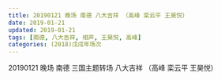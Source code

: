```yaml
---
title: 20190121 晚场 南德 八大吉祥 （高峰 栾云平 王昊悦）
date: 2019-01-21
updated: 2019-01-21
tags: [南德, 八大吉祥, 相声, 王昊悦, 高峰]
categories: (2018)戊戌年场次 
---
```

20190121 晚场 南德 三国主题转场 八大吉祥 （高峰 栾云平 王昊悦）
